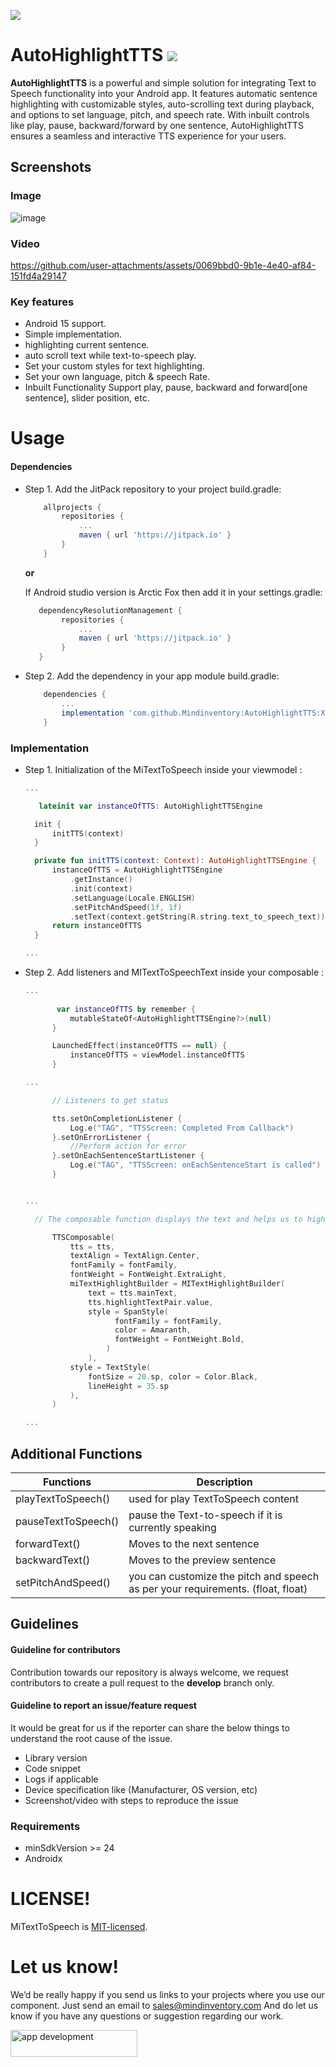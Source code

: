 <a href="https://www.mindinventory.com/?utm_source=gthb&utm_medium=repo&utm_campaign=lassi"><img src="https://github.com/Sammindinventory/MindInventory/blob/main/Banner.png"></a>

# AutoHighlightTTS [![](https://jitpack.io/v/Mindinventory/AutoHighlightTTS.svg)](https://jitpack.io/#Mindinventory/AutoHighlightTTS)
**AutoHighlightTTS** is a powerful and simple solution for integrating Text to Speech functionality into your Android app. It features automatic sentence highlighting with customizable styles, auto-scrolling text during playback, and options to set language, pitch, and speech rate. With inbuilt controls like play, pause, backward/forward by one sentence, AutoHighlightTTS ensures a seamless and interactive TTS experience for your users.
## Screenshots


### Image
![image](/media/img.png)

### Video


https://github.com/user-attachments/assets/0069bbd0-9b1e-4e40-af84-151fd4a29147



### Key features 


* Android 15 support.
* Simple implementation.
* highlighting current sentence.
* auto scroll text while text-to-speech play.
* Set your custom styles for text highlighting.
* Set your own language, pitch & speech Rate.
* Inbuilt Functionality Support play, pause, backward and forward[one sentence], slider position, etc.

# Usage

#### Dependencies

* Step 1. Add the JitPack repository to your project build.gradle:

    ```groovy
	    allprojects {
		    repositories {
			    ...
			    maven { url 'https://jitpack.io' }
		    }
	    }
    ``` 

    **or**
    
    If Android studio version is Arctic Fox then add it in your settings.gradle:

    ```groovy
	   dependencyResolutionManagement {
    		repositories {
        		...
        		maven { url 'https://jitpack.io' }
    		}
	   }
    ``` 
    
* Step 2. Add the dependency in your app module build.gradle:
    
    ```groovy
        dependencies {
            ...
            implementation 'com.github.Mindinventory:AutoHighlightTTS:X.X.X'
        }
    ``` 

### Implementation   

* Step 1. Initialization of the MiTextToSpeech inside your viewmodel :
    
  ```kotlin
  ...

     lateinit var instanceOfTTS: AutoHighlightTTSEngine

    init {
        initTTS(context)
    }

    private fun initTTS(context: Context): AutoHighlightTTSEngine {
        instanceOfTTS = AutoHighlightTTSEngine
            .getInstance()
            .init(context)
            .setLanguage(Locale.ENGLISH)
            .setPitchAndSpeed(1f, 1f)
            .setText(context.getString(R.string.text_to_speech_text))
        return instanceOfTTS
    }

  ... 
  ```

* Step 2. Add listeners and MITextToSpeechText inside your composable :
    
  ```kotlin
  ...
    
         var instanceOfTTS by remember {
            mutableStateOf<AutoHighlightTTSEngine?>(null)
        }

        LaunchedEffect(instanceOfTTS == null) {
            instanceOfTTS = viewModel.instanceOfTTS
        }
  
  ...

        // Listeners to get status

        tts.setOnCompletionListener {
            Log.e("TAG", "TTSScreen: Completed From Callback")
        }.setOnErrorListener {
            //Perform action for error
        }.setOnEachSentenceStartListener {
            Log.e("TAG", "TTSScreen: onEachSentenceStart is called")
        }


  ...

    // The composable function displays the text and helps us to highlight the currently spoken sentence.

        TTSComposable(
            tts = tts,
            textAlign = TextAlign.Center,
            fontFamily = fontFamily,
            fontWeight = FontWeight.ExtraLight,
            miTextHighlightBuilder = MITextHighlightBuilder(
                text = tts.mainText,
                tts.highlightTextPair.value,
                style = SpanStyle(
                      fontFamily = fontFamily,
                      color = Amaranth,
                      fontWeight = FontWeight.Bold,
                    )
                ),
            style = TextStyle(
                fontSize = 20.sp, color = Color.Black,
                lineHeight = 35.sp
            ),
        )

  ...

  ```


  
## Additional Functions

| Functions              | Description                                                                        |
|-------------------------|------------------------------------------------------------------------------------|
| playTextToSpeech()      |  used for play TextToSpeech content                                                  |
| pauseTextToSpeech() | pause the Text-to-speech if it is currently speaking                                           |
| forwardText()         | Moves to the next sentence                                         |
| backwardText()        | Moves to the preview sentence                                                         |
| setPitchAndSpeed()       | you can customize the pitch and speech as per your requirements. (float, float) |

## Guidelines

#### Guideline for contributors
Contribution towards our repository is always welcome, we request contributors to create a pull request to the **develop** branch only.  

#### Guideline to report an issue/feature request
It would be great for us if the reporter can share the below things to understand the root cause of the issue.

* Library version
* Code snippet
* Logs if applicable
* Device specification like (Manufacturer, OS version, etc)
* Screenshot/video with steps to reproduce the issue

### Requirements

* minSdkVersion >= 24
* Androidx

# LICENSE!

MiTextToSpeech is [MIT-licensed](/LICENSE).

# Let us know!
We’d be really happy if you send us links to your projects where you use our component. Just send an email to sales@mindinventory.com And do let us know if you have any questions or suggestion regarding our work.

<a href="https://www.mindinventory.com/contact-us.php?utm_source=gthb&utm_medium=repo&utm_campaign=autohighlighttts">
<img src="https://github.com/Sammindinventory/MindInventory/blob/main/hirebutton.png" width="203" height="43"  alt="app development">
</a>
